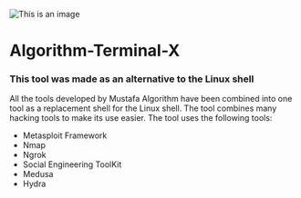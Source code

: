 ![This is an image](http://www.algorithm.host/Icons/logoName.png)
# Algorithm-Terminal-X
### This tool was made as an alternative to the Linux shell
All the tools developed by Mustafa Algorithm have been combined into one tool as a replacement shell for the Linux shell.
The tool combines many hacking tools to make its use easier.
The tool uses the following tools:
- Metasploit Framework
- Nmap
- Ngrok
- Social Engineering ToolKit
- Medusa
- Hydra
